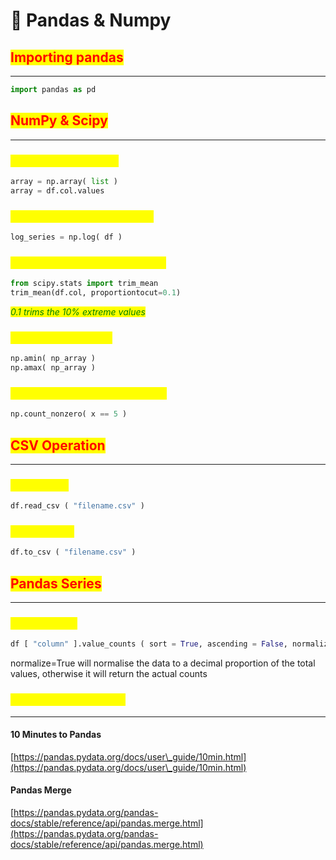 # 🐼 Pandas & Numpy

## <mark style="color:red;">Importing pandas</mark>

***

```python
import pandas as pd
```

## <mark style="color:red;">NumPy & Scipy</mark>

***

### <mark style="color:yellow;">Numpy creating array</mark>

```python
array = np.array( list )
array = df.col.values
```

### <mark style="color:yellow;">Convert pandas series to log</mark>

```python
log_series = np.log( df )
```

### <mark style="color:yellow;">Trimmed mean with scipy.stats</mark>

```python
from scipy.stats import trim_mean
trim_mean(df.col, proportiontocut=0.1)
```

_<mark style="color:green;">0.1 trims the 10% extreme values</mark>_

### <mark style="color:yellow;">NumPy min and max</mark>

```python
np.amin( np_array )
np.amax( np_array )
```

### <mark style="color:yellow;">NumPy count elements in array</mark>

```python
np.count_nonzero( x == 5 )
```

## <mark style="color:red;">CSV Operation</mark>

***

### <mark style="color:yellow;">**Read a CSV**</mark>

```python
df.read_csv ( "filename.csv" )
```

### <mark style="color:yellow;">**Write to CSV**</mark>

```python
df.to_csv ( "filename.csv" )
```

## <mark style="color:red;">Pandas Series</mark>

***

### <mark style="color:yellow;">Value Counts</mark>

```python
df [ "column" ].value_counts ( sort = True, ascending = False, normalize = True )
```

normalize=True will normalise the data to a decimal proportion of the total values, otherwise it will return the actual counts

### <mark style="color:yellow;">Pandas documentation</mark>

***

#### 10 Minutes to Pandas

[https://pandas.pydata.org/docs/user\_guide/10min.html](https://pandas.pydata.org/docs/user\_guide/10min.html)

#### Pandas Merge

[https://pandas.pydata.org/pandas-docs/stable/reference/api/pandas.merge.html](https://pandas.pydata.org/pandas-docs/stable/reference/api/pandas.merge.html)

###
